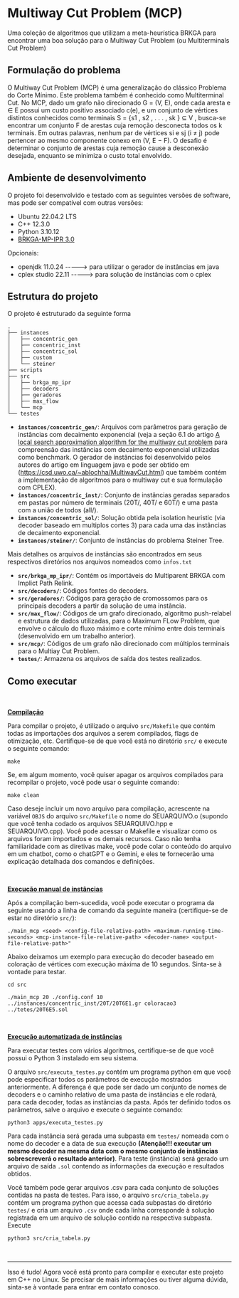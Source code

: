 # Multiway Cut Problem (MCP)
Uma coleção de algoritmos que utilizam a meta-heurística BRKGA para encontrar uma boa solução para o Multiway Cut Problem (ou Multiterminals Cut Problem)


## Formulação do problema
O Multiway Cut Problem (MCP) é uma generalização do clássico Problema do Corte Mı́nimo.
Este problema também é conhecido como Multiterminal Cut. No MCP, dado um grafo não
direcionado G = (V, E), onde cada aresta e ∈ E possui um custo positivo associado c(e), e
um conjunto de vértices distintos conhecidos como terminais S = {s1 , s2 , . . . , sk } ⊆ V , busca-se
encontrar um conjunto F de arestas cuja remoção desconecta todos os k terminais. Em outras
palavras, nenhum par de vértices si e sj (i ≠ j) pode pertencer ao mesmo componente conexo
em (V, E − F). O desafio é determinar o conjunto de arestas cuja remoção cause a desconexão
desejada, enquanto se minimiza o custo total envolvido.


## Ambiente de desenvolvimento
O projeto foi desenvolvido e testado com as seguintes versões de software, mas pode ser compatível com outras versões:

- Ubuntu 22.04.2 LTS
- C++ 12.3.0
- Python 3.10.12
- [BRKGA-MP-IPR 3.0](https://ceandrade.github.io/brkga_mp_ipr_cpp/)

Opcionais:
- openjdk 11.0.24 -----> para utilizar o gerador de instâncias em java
- cplex studio 22.11 -----> para solução de instâncias com o cplex


## Estrutura do projeto

O projeto é estruturado da seguinte forma

```
.
├── instances
│   ├── concentric_gen
│   ├── concentric_inst
│   ├── concentric_sol
│   ├── custom
│   └── steiner
├── scripts
├── src
│   ├── brkga_mp_ipr
│   ├── decoders
│   ├── geradores
│   ├── max_flow
│   └── mcp
└── testes
```

- **`instances/concentric_gen/`**: Arquivos com parâmetros para geração de instâncias com decaimento exponencial (veja a seção 6.1 do artigo [A local search approximation algorithm for the multiway cut problem](https://www.sciencedirect.com/science/article/pii/S0166218X23002007) para compreensão das instâncias com decaimento exponencial utilizadas como benchmark. O gerador de instâncias foi desenvolvido pelos autores do artigo em linguagem java e pode ser obtido em (https://csd.uwo.ca/~ablochha/MultiwayCut.html) que também contém a implementação de algoritmos para o multiway cut e sua formulação com CPLEX).
- **`instances/concentric_inst/`**: Conjunto de instâncias geradas separados em pastas por número de terminais (20T/, 40T/ e 60T/) e uma pasta com a união de todos (all/).
- **`instances/concentric_sol/`**: Solução obtida pela isolation heuristic (via decoder baseado em multiplos cortes 3) para cada uma das instâncias de decaimento exponencial.
- **`instances/steiner/`**: Conjunto de instâncias do problema Steiner Tree.

Mais detalhes os arquivos de instâncias são encontrados em seus respectivos diretórios nos arquivos nomeados como `infos.txt`

- **`src/brkga_mp_ipr/`**: Contém os importáveis do Multiparent BRKGA com Implict Path Relink.
- **`src/decoders/`**: Códigos fontes do decoders.
- **`src/geradores/`**: Códigos para geração de cromossomos para os principais decoders a partir da solução de uma instância.
- **`src/max_flow/`**: Códigos de um grafo direcionado, algoritmo push-relabel e estrutura de dados utilizadas, para o Maximum FLow Problem, que envolve o cálculo do fluxo máximo e corte mínimo entre dois terminais (desenvolvido em um trabalho anterior).
- **`src/mcp/`**: Códigos de um grafo não direcionado com múltiplos terminais para o Multiay Cut Problem.
- **`testes/`**: Armazena os arquivos de saída dos testes realizados.

## Como executar

<br>

**<u>Compilação</u>**

Para compilar o projeto, é utilizado o arquivo `src/Makefile` que contém todas as importações dos arquivos a serem compilados, flags de otimização, etc.
Certifique-se de que você está no diretório `src/` e execute o seguinte comando:
```
make
```
Se, em algum momento, você quiser apagar os arquivos compilados para recompilar o projeto, você pode usar o seguinte comando:
```
make clean
```
Caso deseje incluir um novo arquivo para compilação, acrescente na variável `OBJS` do arquivo `src/Makefile` o nome do SEUARQUIVO.o (supondo que você tenha codado os arquivos SEUARQUIVO.hpp e SEUARQUIVO.cpp). Você pode acessar o Makefile e visualizar como os arquivos foram importados e os demais recursos. Caso não tenha familiaridade com as diretivas make, você pode colar o conteúdo do arquivo em um chatbot, como o chatGPT e o Gemini, e eles te fornecerão uma explicação detalhada dos comandos e definições.

<br>

**<u>Execução manual de instâncias</u>**

Após a compilação bem-sucedida, você pode executar o programa da seguinte usando a linha de comando da seguinte maneira (certifique-se de estar no diretório `src/`):

```
./main_mcp <seed> <config-file-relative-path> <maximum-running-time-seconds> <mcp-instance-file-relative-path> <decoder-name> <output-file-relative-path>"
```

Abaixo deixamos um exemplo para execução do decoder baseado em coloração de vértices com execução máxima de 10 segundos. Sinta-se à vontade para testar.

```
cd src

./main_mcp 20 ./config.conf 10 ../instances/concentric_inst/20T/20T6E1.gr coloracao3 ../tetes/20T6E5.sol
```

<br>

**<u>Execução automatizada de instâncias</u>**


Para executar testes com vários algoritmos, certifique-se de que você possui o Python 3 instalado em seu sistema.

O arquivo `src/executa_testes.py` contém um programa python em que você pode especificar todos os parâmetros de execução mostrados anteriormente. A diferença é que pode ser dado um conjunto de nomes de decoders e o caminho relativo de uma pasta de instâncias e ele rodará, para cada decoder, todas as instâncias da pasta. Após ter definido todos os parâmetros, salve o arquivo e execute o seguinte comando:

```
python3 apps/executa_testes.py
```

Para cada instância será gerada uma subpasta em `testes/` nomeada com o nome do decoder e a data de sua execução **(Atenção!!! executar um mesmo decoder na mesma data com o mesmo conjunto de instâncias sobrescreverá o resultado anterior)**. Para teste (instância) será gerado um arquivo de saída `.sol` contendo as informações da execução e resultados obtidos.

Você também pode gerar arquivos .csv para cada conjunto de soluções contidas na pasta de testes. Para isso, o arquivo `src/cria_tabela.py` contém um programa python que acessa cada subpastas do diretório `testes/` e cria um arquivo `.csv` onde cada linha corresponde à solução registrada em um arquivo de solução contido na respectiva subpasta. Execute

```
python3 src/cria_tabela.py
```

<br>

---

Isso é tudo! Agora você está pronto para compilar e executar este projeto em C++ no Linux.
Se precisar de mais informações ou tiver alguma dúvida, sinta-se à vontade para entrar em contato conosco.
